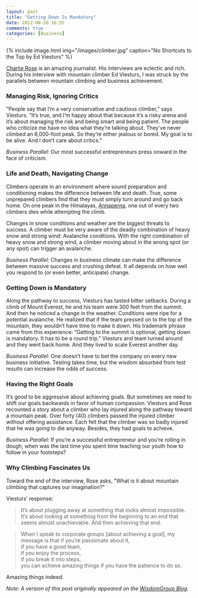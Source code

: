 ```yaml
---
layout: post
title: "Getting Down Is Mandatory"
date: 2012-08-26 16:55
comments: true
categories: [Business]
---
```


{% include image.html img="/images/climber.jpg" caption="No Shortcuts to the Top by Ed Viesturs" %}

[Charlie Rose](http://www.charlierose.com/) is an amazing journalist. His interviews are eclectic and rich. During his interview with mountain climber Ed Viesturs, I was struck by the parallels between mountain climbing and business achievement.

### Managing Risk, Ignoring Critics
“People say that I’m a very conservative and cautious climber,” says Viesturs. “It’s true, and I’m happy about that because it’s a risky arena and it’s about managing the risk and being smart and being patient. The people who criticize me have no idea what they’re talking about. They’ve never climbed an 8,000-foot peak. So they’re either jealous or bored. My goal is to be alive. And I don’t care about critics.”

_Business Parallel:_ Our most successful entrepreneurs press onward in the face of criticism.

<!--more-->

### Life and Death, Navigating Change
Climbers operate in an environment where sound preparation and conditioning makes the difference between life and death. True, some unprepared climbers find that they must simply turn around and go back home. On one peak in the Himalayas, [Annaperna](http://en.wikipedia.org/wiki/Annapurna), one out of every two climbers dies while attempting the climb.

Changes in snow conditions and weather are the biggest threats to success. A climber must be very aware of the deadly combination of heavy snow and strong wind: Avalanche conditions. With the right combination of heavy snow and strong wind, a climber moving about in the wrong spot (or any spot) can trigger an avalanche.

_Business Parallel:_ Changes in business climate can make the difference between massive success and crushing defeat. It all depends on how well you respond to (or even better, anticipate) change.

### Getting Down is Mandatory
Along the pathway to success, Viesturs has tasted bitter setbacks. During a climb of Mount Everest, he and his team were 300 feet from the summit. And then he noticed a change in the weather. Conditions were ripe for a potential avalanche. He realized that if the team pressed on to the top of the mountain, they wouldn’t have time to make it down. His trademark phrase came from this experience: “Getting to the summit is optional, getting down is mandatory. It has to be a round trip.” Viesturs and team turned around and they went back home. And they lived to scale Everest another day.

_Business Parallel:_ One doesn’t have to bet the company on every new business initiative. Testing takes time, but the wisdom absorbed from test results can increase the odds of success.

### Having the Right Goals
It’s good to be aggressive about achieving goals. But sometimes we need to shift our goals backwards in favor of human compassion. Viesturs and Rose recounted a story about a climber who lay injured along the pathway toward a mountain peak. Over forty (40) climbers passed the injured climber without offering assistance. Each felt that the climber was so badly injured that he was going to die anyway. Besides, they had goals to achieve.

_Business Parallel:_ If you’re a successful entrepreneur and you’re rolling in dough, when was the last time you spent time teaching our youth how to follow in your footsteps?

### Why Climbing Fascinates Us
Toward the end of the interview, Rose asks, "What is it about mountain climbing that captures our imagination?"

Viesturs’ response:

>It’s about plugging away at something that looks almost impossible. It’s about looking at something from the beginning to an end that seems almost unachievable. And then achieving that end.<br/>

>When I speak to corporate groups [about achieving a goal], my message is that if you’re passionate about it,<br/> 
>if you have a good team,<br/>
>if you enjoy the process,<br/> 
>if you break it into steps,<br/>
>you can achieve amazing things if you have the patience to do so.<br/>

Amazing things indeed.

_Note: A version of this post originally appeared on the [WisdomGroup Blog](http://wisdomgroup.com)._
